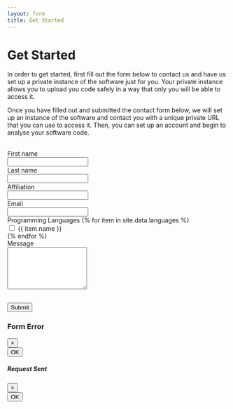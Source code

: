 ```yaml
---
layout: form
title: Get Started
---
```

# Get Started

In order to get started, first fill out the form below to contact us and have us set up a private instance of the software just for you.   Your private instance allows you to upload you code safely in a way that only you will be able to access it.

Once you have filled out and submitted the contact form below, we will set up an instance of the software and contact you with a unique private URL that you can use to access it.  Then, you can set up an account and begin to analyse your software code.

<br />

<script>

	//
	// dialog methods
	//

	function error(message) {
		$('#error-dialog .modal-body').html(message);
		$('#error-dialog').modal();
		$('#error-dialog').draggable();
	}

	function success(message) {
		$('#success-dialog .modal-body').html(message);
		$('#success-dialog').modal();
		$('#error-dialog').draggable();
	}

	//
	// on click callback
	//

	$(document).ready(() => {
		$('#submit').click(function() {

			// collect form info
			//
			let languages = [];
			let first_name = $('.first-name input').val();
			let last_name = $('.last-name input').val();
			let affiliation = $('.affiliation input').val();
			let email = $('.email input').val();
			let message = $('.message textarea').val();
			$('.languages input:checked').each(function() {
				languages.push($(this).attr('value'));
			});

			if (!first_name) {
				error("Your first name is required.")
			} else if (!last_name) {
				error("Your last name is required.")
			} else if (!email) {
				error("Your email is required in order for us to notify you when your instance is ready.")
			} else {
				require(['{{site.baseurl}}/config.js'], (Config) => {

					// submit contact info
					//
					return $.ajax({
						url: Config.server + '/contact',
						type: 'POST',
						data: {
							first_name: first_name,
							last_name: last_name,
							affiliation: affiliation,
							email: email,
							languages: languages.join(', '),
							message: message
						},

						// callbacks
						//
						success: function() {
							success("Thank you for your submission.  You will be contacted when your software assurance instance is ready to use. ");
						},
						error: function() {
							error("Sorry, there was an error in submitting your request. ");
						}
					});
				});
			}
		});
	});
</script>
<form>
	<div class="first-name form-group">
		<label>First name</label>
		<div class="input-group">
			<input type="text" class="form-control" />
			<div class="input-group-append">
				<span class="input-group-text">
					<i class="active fa fa-question-circle" data-toggle="popover" data-placement="top" data-container="body" title="First name" data-content="This is the informal name or given name that you are called by."></i>
				</span>
			</div>
		</div>
	</div>
	<div class="last-name form-group">
		<label>Last name</label>
		<div class="input-group">
			<input type="text" class="form-control" />
			<div class="input-group-append">
				<span class="input-group-text">
					<i class="active fa fa-question-circle" data-toggle="popover" data-placement="top" data-container="body" title="Last name" data-content="This is your family name."></i>
				</span>
			</div>
		</div>
	</div>
	<div class="affiliation form-group">
		<label>Affiliation</label>
		<div class="input-group">
			<input type="text" class="form-control" />
			<div class="input-group-append">
				<span class="input-group-text">
					<i class="active fa fa-question-circle" data-toggle="popover" data-placement="top" data-container="body" title="Affiliation" data-content="This is the organization that you are affiliated with."></i>
				</span>
			</div>
		</div>
	</div>
	<div class="email form-group">
		<label>Email</label>
		<div class="input-group">
			<input type="text" class="form-control" />
			<div class="input-group-append">
				<span class="input-group-text">
					<i class="active fa fa-question-circle" data-toggle="popover" data-placement="top" data-container="body" title="Email" data-content="This is your email address so we can notify you when your instance is ready to use."></i>
				</span>
			</div>
		</div>
	</div>
	<div class="languages form-group">
		<label>Programming Languages</label>
		{% for item in site.data.languages %}
		<div class="form-check">
			<input class="form-check-input" type="checkbox" value="{{ item.name }}">
			<label class="form-check-label">{{ item.name }}</label>
		</div>
		{% endfor %}
	</div>
	<div class="message form-group">
		<label>Message</label>
		<div class="form-group">
			<textarea class="form-control" rows="6"></textarea>
		</div>
	</div>
</form>

<br />

<div class="buttons">
	<button id="submit" class="btn btn-primary btn-lg"><i class="fa fa-envelope"></i>Submit</button>
</div>

<!-- Modals -->
<div class="modal fade" id="error-dialog" tabindex="-1" role="dialog" aria-hidden="true">
	<div class="modal-dialog" role="document">
		<div class="modal-content">
			<div class="modal-header">
				<h3 class="modal-title">Form Error</h3>
				<button type="button" class="close" data-dismiss="modal" aria-label="Close">
					<span aria-hidden="true">&times;</span>
				</button>
			</div>
			<div class="modal-body">
			</div>
			<div class="modal-footer">
				<button type="button" class="btn btn-primary" data-dismiss="modal">OK</button>
			</div>
		</div>
	</div>
</div>

<div class="modal fade" id="success-dialog" tabindex="-1" role="dialog" aria-hidden="true">
	<div class="modal-dialog" role="document">
		<div class="modal-content">
			<div class="modal-header">
				<h5 class="modal-title">Request Sent</h5>
				<button type="button" class="close" data-dismiss="modal" aria-label="Close">
					<span aria-hidden="true">&times;</span>
				</button>
			</div>
			<div class="modal-body">
			</div>
			<div class="modal-footer">
				<button type="button" class="btn btn-primary" data-dismiss="modal">OK</button>
			</div>
		</div>
	</div>
</div>
